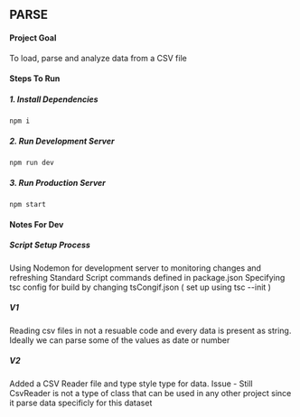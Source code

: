 ## PARSE

#### Project Goal

To load, parse and analyze data from a CSV file

#### Steps To Run

##### 1. Install Dependencies

`npm i
`

##### 2. Run Development Server

`npm run dev
`

##### 3. Run Production Server

`npm start
`

#### Notes For Dev

##### Script Setup Process

Using Nodemon for development server to monitoring changes and refreshing
Standard Script commands defined in package.json
Specifying tsc config for build by changing tsCongif.json ( set up using tsc --init )

##### V1

Reading csv files in not a resuable code and every data is present as string. Ideally we can parse some of the values as date or number

##### V2

Added a CSV Reader file and type style type for data.
Issue - Still CsvReader is not a type of class that can be used in any other project since it parse data specificly for this dataset

